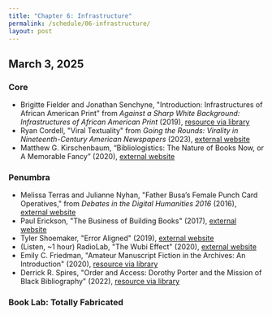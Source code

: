 ```yaml
---
title: "Chapter 6: Infrastructure"
permalink: /schedule/06-infrastructure/
layout: post
---
```


## March 3, 2025

### Core

+ Brigitte Fielder and Jonathan Senchyne, "Introduction: Infrastructures of African American Print" from _Against a Sharp White Background: Infrastructures of African American Print_ (2019), [resource via library](https://muse-jhu-edu.proxy2.library.illinois.edu/chapter/2296781/pdf)
+ Ryan Cordell, "Viral Textuality" from _Going the Rounds: Virality in Nineteenth-Century American Newspapers_ (2023), [external website](https://manifold.umn.edu/projects/going-the-rounds)
+ Matthew G. Kirschenbaum, “Bibliologistics: The Nature of Books Now, or A Memorable Fancy” (2020), [external website](https://post45.org/2020/04/bibliologistics-the-nature-of-books-now-or-a-memorable-fancy/)

### Penumbra

+ Melissa Terras and Julianne Nyhan, "Father Busa’s Female Punch Card Operatives," from _Debates in the Digital Humanities 2016_ (2016), [external website](http://dhdebates.gc.cuny.edu/debates/text/57)
+ Paul Erickson, "The Business of Building Books" (2017), [external website](http://commonplace.online/article/business-building-books/)
+ Tyler Shoemaker, "Error Aligned" (2019), [external website](https://scholarworks.iu.edu/journals/index.php/textual/article/view/27153/32677)
+ (Listen, ~1 hour) RadioLab, "The Wubi Effect" (2020), [external website](https://radiolab.org/podcast/wubi-effect)
+ Emily C. Friedman, "Amateur Manuscript Fiction in the Archives: An Introduction" (2020), [resource via library](https://doi-org.proxy2.library.illinois.edu/10.2307/j.ctvxbpf9s.13)
+ Derrick R. Spires, "Order and Access: Dorothy Porter and the Mission of Black Bibliography" (2022), [resource via library](https://www-journals-uchicago-edu.proxy2.library.illinois.edu/doi/10.1086/719973)

### Book Lab: Totally Fabricated